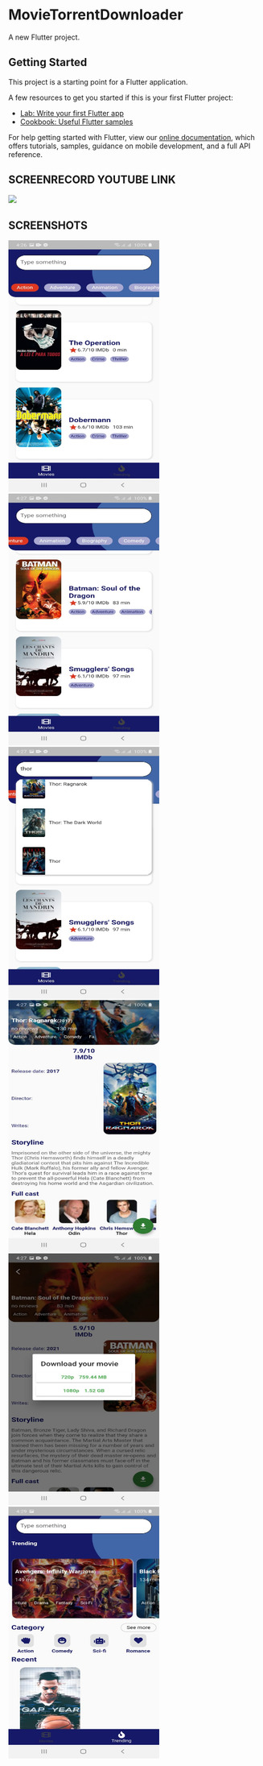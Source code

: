 # MovieTorrentDownloader

A new Flutter project.

## Getting Started

This project is a starting point for a Flutter application.

A few resources to get you started if this is your first Flutter project:

- [Lab: Write your first Flutter app](https://flutter.dev/docs/get-started/codelab)
- [Cookbook: Useful Flutter samples](https://flutter.dev/docs/cookbook)

For help getting started with Flutter, view our
[online documentation](https://flutter.dev/docs), which offers tutorials,
samples, guidance on mobile development, and a full API reference.


## SCREENRECORD YOUTUBE LINK

[![](https://img.youtube.com/vi/p686g94mPQ8/0.jpg)](https://www.youtube.com/watch?v=p686g94mPQ8)


## SCREENSHOTS

<img src="https://github.com/gaurav822/FlutterMovieApp/blob/master/screenshots/1.jpeg" width="300" height="500">
<img src="https://github.com/gaurav822/FlutterMovieApp/blob/master/screenshots/2.jpeg" width="300" height="500">
<img src="https://github.com/gaurav822/FlutterMovieApp/blob/master/screenshots/3.jpeg" width="300" height="500">
<img src="https://github.com/gaurav822/FlutterMovieApp/blob/master/screenshots/4.jpeg" width="300" height="500">
<img src="https://github.com/gaurav822/FlutterMovieApp/blob/master/screenshots/5.jpeg" width="300" height="500">
<img src="https://github.com/gaurav822/FlutterMovieApp/blob/master/screenshots/6.jpeg" width="300" height="500">


